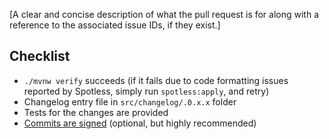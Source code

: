 [A clear and concise description of what the pull request is for along with a reference to the associated issue IDs, if they exist.]

## Checklist

* `./mvnw verify` succeeds (if it fails due to code formatting issues reported by Spotless, simply run `spotless:apply`, and retry)
* Changelog entry file in `src/changelog/.0.x.x` folder
* Tests for the changes are provided
* [Commits are signed](https://docs.github.com/en/authentication/managing-commit-signature-verification/signing-commits) (optional, but highly recommended)

